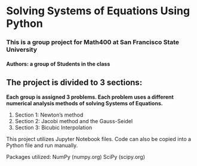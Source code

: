 # Solving Systems of Equations Using Python

### This is a group project for Math400 at San Francisco State University
#### Authors: a group of Students in the class

## The project is divided to 3 sections:

**Each group is assigned 3 problems. Each problem uses a different numerical analysis methods of solving Systems of Equations.**
1. Section 1: Newton’s method 
2. Section 2: Jacobi method and the Gauss-Seidel 
3. Section 3: Bicubic Interpolation

This project utilizes Jupyter Notebook files. Code can also be copied into a Python file and run manually.

Packages utilized:
  NumPy (numpy.org)
  SciPy (scipy.org)



